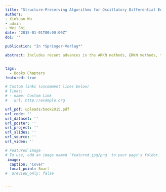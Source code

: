 ```yaml
---
title: "Structure-Preserving Algorithms for Oscillatory Differential Equations II"
authors:
- XinYuan Wu  
- admin
- Wei Shi
date: "2015-01-01T00:00:00Z"
doi: ''

publication: "In *Springer-Verlag*"

abstract: Includes recent advances in the ARKN methods, ERKN methods, two-step ERKN methods, trigonometric Fourier collocation methods, energy-preserving methods etc. Includes new and important development of the error analysis for ERKN methods and two-step ERKN methods. Lays emphasis on the structure-preserving properties and computational efficiency of newly developed integrators


tags: 
  - Books Chapters
featured: true

# Custom links (uncomment lines below)
# links:
# - name: Custom Link
#   url: http://example.org

url_pdf: uploads/book2015.pdf
url_code: ''
url_dataset: ''
url_poster: ''
url_project: ''
url_slides: ''
url_source: ''
url_video: ''

# Featured image
# To use, add an image named `featured.jpg/png` to your page's folder.
 image:
  caption: 'Cover'
  focal_point: Smart
#  preview_only: false


---
```

